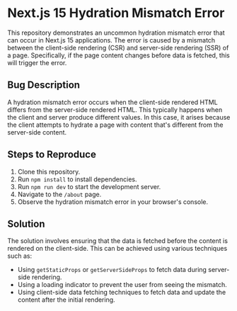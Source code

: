 # Next.js 15 Hydration Mismatch Error

This repository demonstrates an uncommon hydration mismatch error that can occur in Next.js 15 applications.  The error is caused by a mismatch between the client-side rendering (CSR) and server-side rendering (SSR) of a page.  Specifically, if the page content changes before data is fetched, this will trigger the error.

## Bug Description

A hydration mismatch error occurs when the client-side rendered HTML differs from the server-side rendered HTML. This typically happens when the client and server produce different values. In this case, it arises because the client attempts to hydrate a page with content that's different from the server-side content.

## Steps to Reproduce
1. Clone this repository.
2. Run `npm install` to install dependencies.
3. Run `npm run dev` to start the development server.
4. Navigate to the `/about` page.
5. Observe the hydration mismatch error in your browser's console.

## Solution
The solution involves ensuring that the data is fetched before the content is rendered on the client-side. This can be achieved using various techniques such as:

- Using `getStaticProps` or `getServerSideProps` to fetch data during server-side rendering.
- Using a loading indicator to prevent the user from seeing the mismatch.
- Using client-side data fetching techniques to fetch data and update the content after the initial rendering.